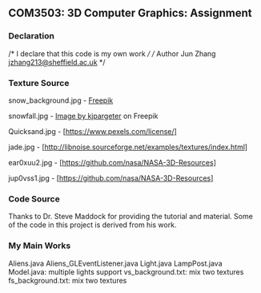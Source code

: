 ## COM3503: 3D Computer Graphics: Assignment

### Declaration
/* I declare that this code is my own work */
/* Author Jun Zhang jzhang213@sheffield.ac.uk */

### Texture Source
snow_background.jpg - 
 <a href="https://www.freepik.com/free-vector/watercolor-winter-landscape_33137531.htm#query=snow%20anime&position=3&from_view=keyword&track=ais&uuid=9c133cc0-f68a-49c3-88cb-e6fb4c592d30#position=3&query=snow%20anime">Freepik</a>

snowfall.jpg - 
<a href="https://www.freepik.com/free-vector/christmas-snowy-background_3236043.htm#query=snow%20effect&from_query=snoweffect&position=3&from_view=search&track=sph&uuid=1fb19e8f-1582-43b3-851f-cb61266b3f04">Image by kjpargeter</a> on Freepik

Quicksand.jpg - [https://www.pexels.com/license/]

jade.jpg - [http://libnoise.sourceforge.net/examples/textures/index.html]

ear0xuu2.jpg - [https://github.com/nasa/NASA-3D-Resources]

jup0vss1.jpg - [https://github.com/nasa/NASA-3D-Resources]

### Code Source
Thanks to Dr. Steve Maddock for providing the tutorial and material. Some of the code in this project is derived from his work.

### My Main Works

Aliens.java
Aliens_GLEventListener.java
Light.java
LampPost.java
Model.java: multiple lights support
vs_background.txt: mix two textures
fs_background.txt: mix two textures
